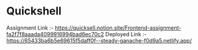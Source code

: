 # Quickshell

Assignment Link :- https://quicksell.notion.site/Frontend-assignment-fa2f7f8aaada4099916994bad6ec70c2
Deployed Link :- https://65433ba6b5e69615f5daff0f--steady-ganache-f0d9a5.netlify.app/
